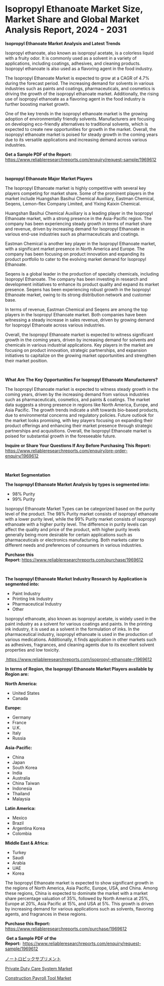 <p><h1>Isopropyl Ethanoate Market Size, Market Share and Global Market Analysis Report, 2024 - 2031</h1></p><p><strong>Isopropyl Ethanoate Market Analysis and Latest Trends</strong></p>
<p><p>Isopropyl ethanoate, also known as isopropyl acetate, is a colorless liquid with a fruity odor. It is commonly used as a solvent in a variety of applications, including coatings, adhesives, and cleaning products. Isopropyl ethanoate is also used as a flavoring agent in the food industry.</p><p>The Isopropyl Ethanoate Market is expected to grow at a CAGR of 4.7% during the forecast period. The increasing demand for solvents in various industries such as paints and coatings, pharmaceuticals, and cosmetics is driving the growth of the isopropyl ethanoate market. Additionally, the rising use of isopropyl ethanoate as a flavoring agent in the food industry is further boosting market growth.</p><p>One of the key trends in the isopropyl ethanoate market is the growing adoption of environmentally friendly solvents. Manufacturers are focusing on developing eco-friendly alternatives to traditional solvents, which is expected to create new opportunities for growth in the market. Overall, the isopropyl ethanoate market is poised for steady growth in the coming years due to its versatile applications and increasing demand across various industries.</p></p>
<p><strong>Get a Sample PDF of the Report:&nbsp;</strong> <a href="https://www.reliableresearchreports.com/enquiry/request-sample/1969612">https://www.reliableresearchreports.com/enquiry/request-sample/1969612</a></p>
<p>&nbsp;</p>
<p><strong>Isopropyl Ethanoate Major Market Players</strong></p>
<p><p>The Isopropyl Ethanoate market is highly competitive with several key players competing for market share. Some of the prominent players in the market include Huangshan Basihui Chemical Auxiliary, Eastman Chemical, Seqens, Lemon-flex Company Limited, and Yixing Kaixin Chemical.</p><p>Huangshan Basihui Chemical Auxiliary is a leading player in the Isopropyl Ethanoate market, with a strong presence in the Asia-Pacific region. The company has been experiencing steady growth in terms of market share and revenue, driven by increasing demand for Isopropyl Ethanoate in various end-use industries such as pharmaceuticals and coatings.</p><p>Eastman Chemical is another key player in the Isopropyl Ethanoate market, with a significant market presence in North America and Europe. The company has been focusing on product innovation and expanding its product portfolio to cater to the evolving market demand for Isopropyl Ethanoate.</p><p>Seqens is a global leader in the production of specialty chemicals, including Isopropyl Ethanoate. The company has been investing in research and development initiatives to enhance its product quality and expand its market presence. Seqens has been experiencing robust growth in the Isopropyl Ethanoate market, owing to its strong distribution network and customer base.</p><p>In terms of revenue, Eastman Chemical and Seqens are among the top players in the Isopropyl Ethanoate market. Both companies have been witnessing a steady increase in sales revenue, driven by growing demand for Isopropyl Ethanoate across various industries.</p><p>Overall, the Isopropyl Ethanoate market is expected to witness significant growth in the coming years, driven by increasing demand for solvents and chemicals in various industrial applications. Key players in the market are focusing on product innovation, strategic partnerships, and expansion initiatives to capitalize on the growing market opportunities and strengthen their market position.</p></p>
<p>&nbsp;</p>
<p><strong>What Are The Key Opportunities For Isopropyl Ethanoate Manufacturers?</strong></p>
<p><p>The Isopropyl Ethanoate market is expected to witness steady growth in the coming years, driven by the increasing demand from various industries such as pharmaceuticals, cosmetics, and paints & coatings. The market data suggests a strong presence in regions like North America, Europe, and Asia Pacific. The growth trends indicate a shift towards bio-based products, due to environmental concerns and regulatory policies. Future outlook for the market looks promising, with key players focusing on expanding their product offerings and enhancing their market presence through strategic partnerships and acquisitions. Overall, the Isopropyl Ethanoate market is poised for substantial growth in the foreseeable future.</p></p>
<p><strong>Inquire or Share Your Questions If Any Before Purchasing This Report:</strong> <a href="https://www.reliableresearchreports.com/enquiry/pre-order-enquiry/1969612">https://www.reliableresearchreports.com/enquiry/pre-order-enquiry/1969612</a></p>
<p>&nbsp;</p>
<p><strong>Market Segmentation</strong></p>
<p><strong>The Isopropyl Ethanoate Market Analysis by types is segmented into:</strong></p>
<p><ul><li>98% Purity</li><li>99% Purity</li></ul></p>
<p><p>Isopropyl Ethanoate Market Types can be categorized based on the purity level of the product. The 98% Purity market consists of isopropyl ethanoate with a lower purity level, while the 99% Purity market consists of isopropyl ethanoate with a higher purity level. The difference in purity levels can affect the quality and price of the product, with higher purity levels generally being more desirable for certain applications such as pharmaceuticals or electronics manufacturing. Both markets cater to different needs and preferences of consumers in various industries.</p></p>
<p><strong>Purchase this Report:&nbsp;</strong><a href="https://www.reliableresearchreports.com/purchase/1969612">https://www.reliableresearchreports.com/purchase/1969612</a></p>
<p>&nbsp;</p>
<p><strong>The Isopropyl Ethanoate Market Industry Research by Application is segmented into:</strong></p>
<p><ul><li>Paint Industry</li><li>Printing Ink Industry</li><li>Pharmaceutical Industry</li><li>Other</li></ul></p>
<p><p>Isopropyl ethanoate, also known as isopropyl acetate, is widely used in the paint industry as a solvent for various coatings and paints. In the printing ink industry, it is used as a solvent in the formulation of inks. In the pharmaceutical industry, isopropyl ethanoate is used in the production of various medications. Additionally, it finds application in other markets such as adhesives, fragrances, and cleaning agents due to its excellent solvent properties and low toxicity.</p></p>
<p><a href="https://www.reliableresearchreports.com/isopropyl-ethanoate-r1969612">&nbsp;https://www.reliableresearchreports.com/isopropyl-ethanoate-r1969612</a></p>
<p><strong>In terms of Region, the Isopropyl Ethanoate Market Players available by Region are:</strong></p>
<p>
    <p> <strong> North America: </strong>
        <ul>
            <li>United States</li>
            <li>Canada</li>
        </ul>
        </p> 
    <p> <strong> Europe: </strong>
        <ul>
            <li>Germany</li>
            <li>France</li>
            <li>U.K.</li>
            <li>Italy</li>
            <li>Russia</li>
        </ul>
        </p> 
    <p> <strong> Asia-Pacific: </strong>
        <ul>
            <li>China</li>
            <li>Japan</li>
            <li>South Korea</li>
            <li>India</li>
            <li>Australia</li>
            <li>China Taiwan</li>
            <li>Indonesia</li>
            <li>Thailand</li>
            <li>Malaysia</li>
        </ul>
        </p> 
    <p> <strong> Latin America: </strong>
        <ul>
            <li>Mexico</li>
            <li>Brazil</li>
            <li>Argentina Korea</li>
            <li>Colombia</li>
        </ul>
        </p> 
    <p> <strong> Middle East & Africa: </strong>
        <ul>
            <li>Turkey</li>
            <li>Saudi</li>
            <li>Arabia</li>
            <li>UAE</li>
            <li>Korea</li>
        </ul>
    </p>
    </p>
<p><p>The Isopropyl Ethanoate market is expected to show significant growth in the regions of North America, Asia Pacific, Europe, USA, and China. Among these regions, China is expected to dominate the market with a market share percentage valuation of 35%, followed by North America at 25%, Europe at 20%, Asia Pacific at 15%, and USA at 5%. This growth is driven by increasing demand for various applications such as solvents, flavoring agents, and fragrances in these regions.</p></p>
<p><strong>Purchase this Report: </strong><a href="https://www.reliableresearchreports.com/purchase/1969612">https://www.reliableresearchreports.com/purchase/1969612</a></p>
<p>&nbsp;<strong>Get a Sample PDF of the Report:&nbsp;&nbsp;</strong><a href="https://www.reliableresearchreports.com/enquiry/request-sample/1969612">https://www.reliableresearchreports.com/enquiry/request-sample/1969612</a></p>
<p><strong></strong></p>
<p><p><a href="https://medium.com/@rodhoppe07/%E3%83%8C%E3%83%BC%E3%83%88%E3%83%AD%E3%83%94%E3%83%83%E3%82%AF%E3%82%B5%E3%83%97%E3%83%AA%E3%83%A1%E3%83%B3%E3%83%88%E5%B8%82%E5%A0%B4-%E5%B8%82%E5%A0%B4cagr-%E5%B8%82%E5%A0%B4%E3%83%88%E3%83%AC%E3%83%B3%E3%83%89-%E3%81%8A%E3%82%88%E3%81%B3%E6%88%90%E9%95%B7%E6%88%A6%E7%95%A5%E3%81%AB%E9%96%A2%E3%81%99%E3%82%8Binsights-37392eb9f412">ノートロピックサプリメント</a></p><p><a href="https://github.com/JameTravis/Market-Research-Report-List-6/blob/main/private-duty-care-system-market.md">Private Duty Care System Market</a></p><p><a href="https://github.com/vimar16th/Market-Research-Report-List-5/blob/main/construction-payroll-tool-market.md">Construction Payroll Tool Market</a></p></p>